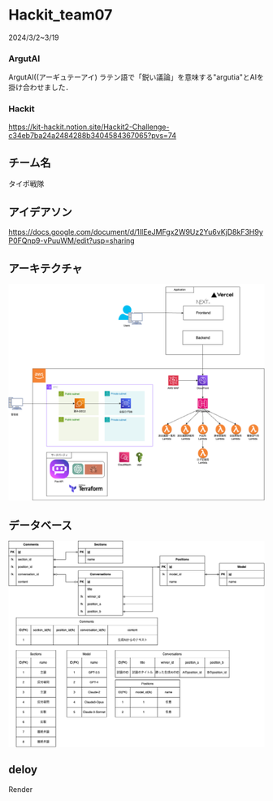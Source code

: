 # Hackit_team07
2024/3/2~3/19
### ArgutAI
ArgutAI((アーギュテーアイ)
ラテン語で「鋭い議論」を意味する"argutia"とAIを掛け合わせました．

### Hackit
https://kit-hackit.notion.site/Hackit2-Challenge-c34eb7ba24a2484288b3404584367065?pvs=74

## チーム名
タイポ戦隊

## アイデアソン
https://docs.google.com/document/d/1IlEeJMFgx2W9Uz2Yu6vKjD8kF3H9yP0FQnp9-vPuuWM/edit?usp=sharing

## アーキテクチャ
![image](./docs/imgs/アーキテクチャ.drawio.png)

## データベース
![image](./docs/imgs/ERdiagram.png)

## deloy
Render